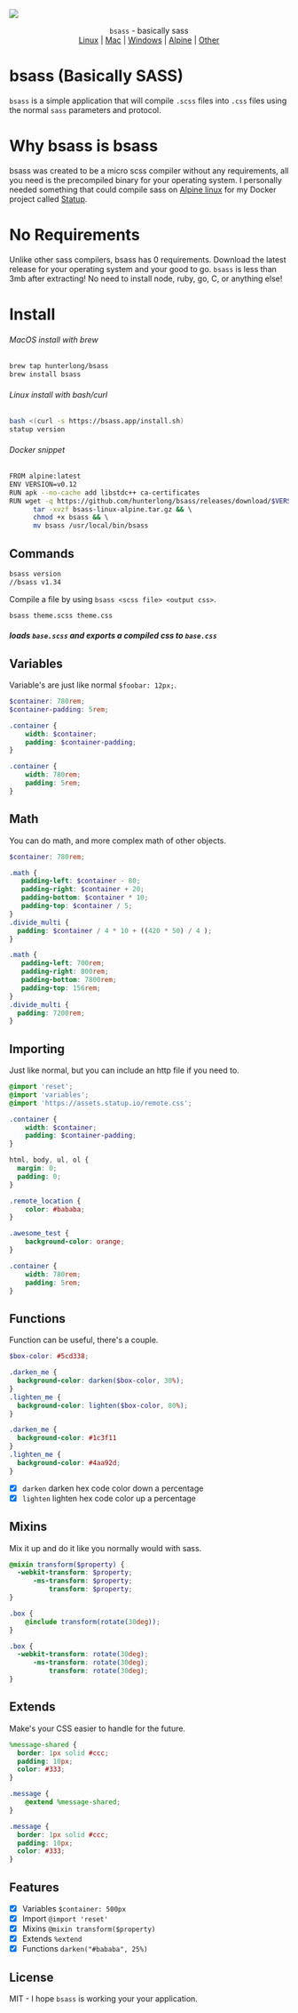 <img src="https://img.cjx.io/bsasslogo.png">
<p align="center">
    <code>bsass</code> - basically sass<br>
    <a href="https://github.com/hunterlong/bsass/releases/latest">Linux</a> | <a href="https://github.com/hunterlong/bsass/releases/latest">Mac</a> | <a href="https://github.com/hunterlong/bsass/releases/latest">Windows</a> | <a href="https://github.com/hunterlong/bsass/releases/latest">Alpine</a> | <a href="https://github.com/hunterlong/bsass/releases/latest">Other</a>
</p>

# bsass (Basically SASS)
`bsass` is a simple application that will compile `.scss` files into `.css` files using the normal `sass` parameters and protocol. 

# Why bsass is bsass
bsass was created to be a micro scss compiler without any requirements, all you need is the precompiled binary for your operating system. I personally needed something that could compile sass on [Alpine linux](https://github.com/hunterlong/bsass/releases/latest) for my Docker project called [Statup](https://github.com/hunterlong/statup).

# No Requirements
Unlike other sass compilers, bsass has 0 requirements. Download the latest release for your operating system and your good to go. `bsass` is less than 3mb after extracting! No need to install node, ruby, go, C, or anything else! 

# Install
###### MacOS install with brew
```bash
brew tap hunterlong/bsass
brew install bsass
```
###### Linux install with bash/curl
```bash
bash <(curl -s https://bsass.app/install.sh)
statup version
```
###### Docker snippet
```bash
FROM alpine:latest
ENV VERSION=v0.12
RUN apk --no-cache add libstdc++ ca-certificates
RUN wget -q https://github.com/hunterlong/bsass/releases/download/$VERSION/bsass-linux-alpine.tar.gz && \ 
      tar -xvzf bsass-linux-alpine.tar.gz && \ 
      chmod +x bsass && \ 
      mv bsass /usr/local/bin/bsass
```

## Commands
```bash
bsass version
//bsass v1.34
```
Compile a file by using `bsass <scss file> <output css>`.
```bash
bsass theme.scss theme.css
```
##### loads `base.scss` and exports a compiled css to `base.css`

## Variables
Variable's are just like normal `$foobar: 12px;`.
```scss
$container: 780rem;
$container-padding: 5rem;
```
```scss
.container {
    width: $container;
    padding: $container-padding;
}
```
```css
.container {
    width: 780rem;
    padding: 5rem;
}
```

## Math
You can do math, and more complex math of other objects.
```scss
$container: 780rem;
```
```scss
.math {
   padding-left: $container - 80;
   padding-right: $container + 20;
   padding-bottom: $container * 10;
   padding-top: $container / 5;
}
.divide_multi {
  padding: $container / 4 * 10 + ((420 * 50) / 4 );
}
```
```css
.math {
   padding-left: 700rem;
   padding-right: 800rem;
   padding-bottom: 7800rem;
   padding-top: 156rem;
}
.divide_multi {
  padding: 7200rem;
}
```

## Importing
Just like normal, but you can include an http file if you need to.
```scss
@import 'reset';
@import 'variables';
@import 'https://assets.statup.io/remote.css';

.container {
    width: $container;
    padding: $container-padding;
}
```
```css
html, body, ul, ol {
  margin: 0;
  padding: 0;
}

.remote_location {
    color: #bababa;
}

.awesome_test {
    background-color: orange;
}

.container {
    width: 780rem;
    padding: 5rem;
}
```

## Functions
Function can be useful, there's a couple.
```scss
$box-color: #5cd338;
```
```scss
.darken_me {
  background-color: darken($box-color, 30%);
}
.lighten_me {
  background-color: lighten($box-color, 80%);
}
```
```css
.darken_me {
  background-color: #1c3f11
}
.lighten_me {
  background-color: #4aa92d;
}
```
- [x] `darken` darken hex code color down a percentage
- [x] `lighten` lighten hex code color up a percentage

## Mixins
Mix it up and do it like you normally would with sass.
```scss
@mixin transform($property) {
  -webkit-transform: $property;
      -ms-transform: $property;
          transform: $property;
}
```
```scss
.box {
    @include transform(rotate(30deg));
}
```
```css
.box {
  -webkit-transform: rotate(30deg);
      -ms-transform: rotate(30deg);
          transform: rotate(30deg);
}
```

## Extends
Make's your CSS easier to handle for the future.
```scss
%message-shared {
  border: 1px solid #ccc;
  padding: 10px;
  color: #333;
}
```
```scss
.message {
    @extend %message-shared;
}
```
```css
.message {
  border: 1px solid #ccc;
  padding: 10px;
  color: #333;
}
```

## Features
- [x] Variables `$container: 500px`
- [x] Import `@import 'reset'`
- [x] Mixins `@mixin transform($property)`
- [x] Extends `%extend`
- [x] Functions `darken("#bababa", 25%)`

## License
MIT - I hope `bsass` is working your your application.



